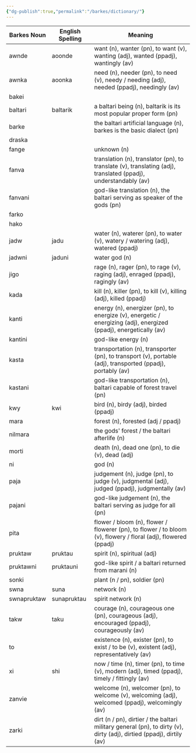 ```yaml
---
{"dg-publish":true,"permalink":"/barkes/dictionary/"}
---
```


| Barkes Noun | English Spelling | Meaning                                                                                                              |
| ----------- | ---------------- | -------------------------------------------------------------------------------------------------------------------- |
| awnde       | aoonde           | want (n), wanter (pn), to want (v), wanting (adj), wanted (ppadj), wantingly (av)                                    |
| awnka       | aoonka           | need (n), needer (pn), to need (v), needy / needing (adj), needed (ppadj), needingly (av)                            |
| bakei       |                  |                                                                                                                      |
| baltari     | baltarik         | a baltari being (n), baltarik is its most popular proper form (pn)                                                   |
| barke       |                  | the baltari artificial language (n), barkes is the basic dialect (pn)                                                |
| draska      |                  |                                                                                                                      |
| fange       |                  | unknown (n)                                                                                                          |
| fanva       |                  | translation (n), translator (pn), to translate (v), translating (adj), translated (ppadj), understandably (av)       |
| fanvani     |                  | god-like translation (n), the baltari serving as speaker of the gods (pn)                                            |
| farko       |                  |                                                                                                                      |
| hako        |                  |                                                                                                                      |
| jadw        | jadu             | water (n), waterer (pn), to water (v), watery / watering (adj), watered (ppadj)                                      |
| jadwni      | jaduni           | water god (n)                                                                                                        |
| jigo        |                  | rage (n), rager (pn), to rage (v), raging (adj), enraged (ppadj), ragingly (av)                                      |
| kada        |                  | kill (n), killer (pn), to kill (v), killing (adj), killed (ppadj)                                                    |
| kanti       |                  | energy (n), energizer (pn), to energize (v), energetic / energizing (adj), energized (ppadj), energetically (av)     |
| kantini     |                  | god-like energy (n)                                                                                                  |
| kasta       |                  | transportation (n), transporter (pn), to transport (v), portable (adj), transported (ppadj), portably (av)           |
| kastani     |                  | god-like transportation (n), baltari capable of forest travel (pn)                                                   |
| kwy         | kwi              | bird (n), birdy (adj), birded (ppadj)                                                                                |
| mara        |                  | forest (n), forested (adj / ppadj)                                                                                   |
| nilmara     |                  | the gods' forest / the baltari afterlife (n)                                                                         |
| morti       |                  | death (n), dead one (pn), to die (v), dead (adj)                                                                     |
| ni          |                  | god (n)                                                                                                              |
| paja        |                  | judgement (n), judge (pn), to judge (v), judgmental (adj), judged (ppadj), judgmentally (av)                         |
| pajani      |                  | god-like judgement (n), the baltari serving as judge for all (pn)                                                    |
| pita        |                  | flower / bloom (n), flower / flowerer (pn), to flower / to bloom (v), flowery / floral (adj), flowered (ppadj)       |
| pruktaw     | pruktau          | spirit (n), spiritual (adj)                                                                                          |
| pruktawni   | pruktauni        | god-like spirit / a baltari returned from marani (n)                                                                 |
| sonki       |                  | plant (n / pn), soldier (pn)                                                                                         |
| swna        | suna             | network (n)                                                                                                          |
| swnapruktaw | sunapruktau      | spirit network (n)                                                                                                   |
| takw        | taku             | courage (n), courageous one (pn), courageous (adj), encouraged (ppadj), courageously (av)                            |
| to          |                  | existence (n), exister (pn), to exist / to be (v), existent (adj), representatively (av)                             |
| xi          | shi              | now / time (n), timer (pn), to time (v), modern (adj), timed (ppadj), timely / fittingly (av)                        |
| zanvie      |                  | welcome (n), welcomer (pn), to welcome (v), welcoming (adj), welcomed (ppadj), welcomingly (av)                      |
| zarki       |                  | dirt (n / pn), dirtier / the baltari military general (pn), to dirty (v), dirty (adj), dirtied (ppadj), dirtily (av) |
